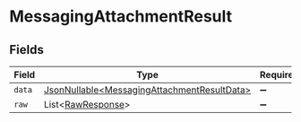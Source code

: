 # MessagingAttachmentResult


## Fields

| Field                                                                                                    | Type                                                                                                     | Required                                                                                                 | Description                                                                                              |
| -------------------------------------------------------------------------------------------------------- | -------------------------------------------------------------------------------------------------------- | -------------------------------------------------------------------------------------------------------- | -------------------------------------------------------------------------------------------------------- |
| `data`                                                                                                   | [JsonNullable\<MessagingAttachmentResultData>](../../models/components/MessagingAttachmentResultData.md) | :heavy_minus_sign:                                                                                       | N/A                                                                                                      |
| `raw`                                                                                                    | List\<[RawResponse](../../models/components/RawResponse.md)>                                             | :heavy_minus_sign:                                                                                       | N/A                                                                                                      |